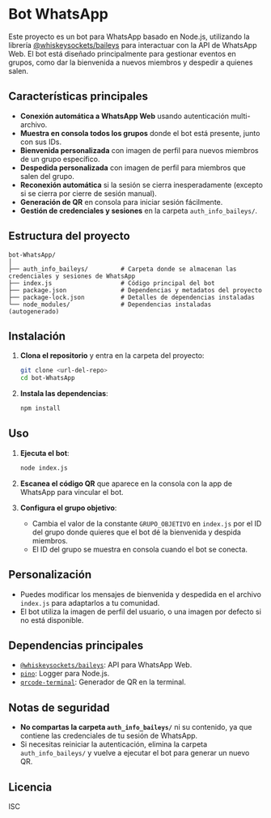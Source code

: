 # Bot WhatsApp

Este proyecto es un bot para WhatsApp basado en Node.js, utilizando la librería [@whiskeysockets/baileys](https://github.com/WhiskeySockets/Baileys) para interactuar con la API de WhatsApp Web. El bot está diseñado principalmente para gestionar eventos en grupos, como dar la bienvenida a nuevos miembros y despedir a quienes salen.

## Características principales

- **Conexión automática a WhatsApp Web** usando autenticación multi-archivo.
- **Muestra en consola todos los grupos** donde el bot está presente, junto con sus IDs.
- **Bienvenida personalizada** con imagen de perfil para nuevos miembros de un grupo específico.
- **Despedida personalizada** con imagen de perfil para miembros que salen del grupo.
- **Reconexión automática** si la sesión se cierra inesperadamente (excepto si se cierra por cierre de sesión manual).
- **Generación de QR** en consola para iniciar sesión fácilmente.
- **Gestión de credenciales y sesiones** en la carpeta `auth_info_baileys/`.

## Estructura del proyecto

```
bot-WhatsApp/
│
├── auth_info_baileys/         # Carpeta donde se almacenan las credenciales y sesiones de WhatsApp
├── index.js                   # Código principal del bot
├── package.json               # Dependencias y metadatos del proyecto
├── package-lock.json          # Detalles de dependencias instaladas
└── node_modules/              # Dependencias instaladas (autogenerado)
```

## Instalación

1. **Clona el repositorio** y entra en la carpeta del proyecto:

   ```bash
   git clone <url-del-repo>
   cd bot-WhatsApp
   ```

2. **Instala las dependencias**:

   ```bash
   npm install
   ```

## Uso

1. **Ejecuta el bot**:

   ```bash
   node index.js
   ```

2. **Escanea el código QR** que aparece en la consola con la app de WhatsApp para vincular el bot.

3. **Configura el grupo objetivo**:
   - Cambia el valor de la constante `GRUPO_OBJETIVO` en `index.js` por el ID del grupo donde quieres que el bot dé la bienvenida y despida miembros.
   - El ID del grupo se muestra en consola cuando el bot se conecta.

## Personalización

- Puedes modificar los mensajes de bienvenida y despedida en el archivo `index.js` para adaptarlos a tu comunidad.
- El bot utiliza la imagen de perfil del usuario, o una imagen por defecto si no está disponible.

## Dependencias principales

- [`@whiskeysockets/baileys`](https://www.npmjs.com/package/@whiskeysockets/baileys): API para WhatsApp Web.
- [`pino`](https://www.npmjs.com/package/pino): Logger para Node.js.
- [`qrcode-terminal`](https://www.npmjs.com/package/qrcode-terminal): Generador de QR en la terminal.

## Notas de seguridad

- **No compartas la carpeta `auth_info_baileys/`** ni su contenido, ya que contiene las credenciales de tu sesión de WhatsApp.
- Si necesitas reiniciar la autenticación, elimina la carpeta `auth_info_baileys/` y vuelve a ejecutar el bot para generar un nuevo QR.

## Licencia

ISC 